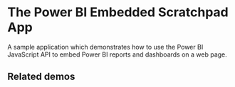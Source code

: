 # The Power BI Embedded Scratchpad App
A sample application which demonstrates how to use the Power BI JavaScript API to embed Power BI reports and dashboards on a web page.

## Related demos
 

